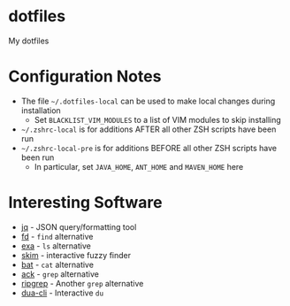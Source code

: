 dotfiles
========

My dotfiles

# Configuration Notes #

 * The file `~/.dotfiles-local` can be used to make local changes during installation
   * Set `BLACKLIST_VIM_MODULES` to a list of VIM modules to skip installing
 * `~/.zshrc-local` is for additions AFTER all other ZSH scripts have been run
 * `~/.zshrc-local-pre` is for additions BEFORE all other ZSH scripts have been run
   * In particular, set `JAVA_HOME`, `ANT_HOME` and `MAVEN_HOME` here

# Interesting Software #

* [jq](https://stedolan.github.io/jq/) - JSON query/formatting tool
* [fd](https://github.com/sharkdp/fd) - `find` alternative
* [exa](https://the.exa.website/) - `ls` alternative
* [skim](https://github.com/lotabout/skim) - interactive fuzzy finder
* [bat](https://github.com/sharkdp/bat) - `cat` alternative
* [ack](https://beyondgrep.com/) - `grep` alternative
* [ripgrep](https://github.com/BurntSushi/ripgrep) - Another `grep` alternative
* [dua-cli](https://github.com/Byron/dua-cli) - Interactive `du`

